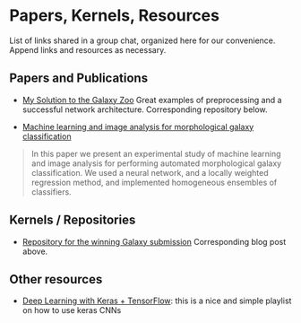 # Papers, Kernels, Resources

List of links shared in a group chat, organized here for our convenience. Append links and resources as necessary.

## Papers and Publications

- [My Solution to the Galaxy Zoo](http://benanne.github.io/2014/04/05/galaxy-zoo.html)
Great examples of preprocessing and a successful network architecture. Corresponding repository below.

- [Machine learning and image analysis for morphological galaxy classification](https://academic.oup.com/mnras/article/349/1/87/3101624)
> In this paper we present an experimental study of machine learning and image analysis for performing automated morphological galaxy classification. We used a neural network, and a locally weighted regression method, and implemented homogeneous ensembles of classifiers.

## Kernels / Repositories

- [Repository for the winning Galaxy submission](https://github.com/benanne/kaggle-galaxies)
Corresponding blog post above.

## Other resources

- [Deep Learning with Keras + TensorFlow](https://www.youtube.com/watch?v=N3oMKS1AfVI&list=PLX-LrBk6h3wR27xylD3Rsx4bbA15jlcYC): this is a nice and simple playlist on how to use keras CNNs

